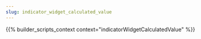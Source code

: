 ```yaml
---
slug: indicator_widget_calculated_value
---
```


{{% builder_scripts_context context="indicatorWidgetCalculatedValue" %}}

